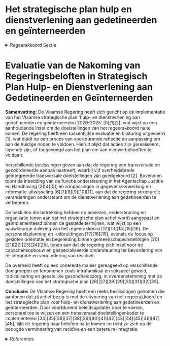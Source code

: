 # Het strategische plan hulp  en dienstverlening aan gedetineerden en geïnterneerden

<details>
        <summary>Regeerakkoord Sectie </summary>
        <p>3.2.2 Het strategische plan hulp- en dienstverlening aan gedetineerden en geïnterneerden Het eerste strategisch plan hulp- en dienst-verlening aan gedetineerden en geïnter-neerden in uitvoering van het decreet van 8 maart 2013 betreffende de hulp- en dienst verlening aan gedetineerden loopt tot 2020. De Vlaamse minister bevoegd voor Justitie en Handhaving zal de opmaak en de opvolging van het nieuwe strategisch plan voor zijn rekening nemen. De beleidscoördi-natoren voor de uitvoering van het strate-gisch plan spelen hier een belangrijke rol. De doelstellingen van het strategisch plan moeten duidelijker responsabilisering, re-integratie en beperking van recidive beogen door op alle levensdomeinen (opleiding, onderwijs, welzijn, GGZ, wonen, werk, …) te focussen. Dit vraagt een inzet van alle vakministers. De vakministers zorgen ervoor dat bij de start van de strafuitvoering hiervoor een aanbod beschikbaar is. Bijzondere aandacht in het strategisch plan gaat ook naar responsabilisering en beperking van recidive voor o.a. volgende fenomenen en doelgroepen: intra-familiaal geweld, seksueel geweld, radicalisering, geestelijke gezondheids-zorg, inclusief verslavingszorg, en veelplegers. Er gaat tevens voldoende aandacht naar een aangepast aanbod voor geïnterneerden ongeacht waar ze verblijven en onder welk statuut (geplaatst, vrij op proef of na definitieve invrijheidsstelling. Om een breuk in het traject van de gedeti-neerde of geïnterneerde die in vrijheid wordt gesteld te vermijden, garanderen we een betere overgang tussen ‘binnen’ en ’buiten’. De trajectbegeleiding tijdens detentie en internering en de begeleiding door de justitiehuizen en lokale besturen na de detentie moeten nauwer aansluiten. Ook tijdens de detentie worden de lokale besturen op tijd betrokken in het licht van een eventuele (vervroegde) invrijheidsstelling. Gezien het grote aandeel van gedetineerden met geestelijke gezondheidsproblemen, inclusief verslaving, moet er zowel tijdens als na de detentie een aangepast aanbod zijn. Daarvoor zal de Vlaamse minister bevoegd voor Justitie en Handhaving samen met de Vlaamse vakminister in overleg treden met de bevoegde federale minister voor de penitentiaire gezondheidszorg. </p>
        </details> 

# Evaluatie van de Nakoming van Regeringsbeloften in Strategisch Plan Hulp- en Dienstverlening aan Gedetineerden en Geïnterneerden

**Samenvatting:**
De Vlaamse Regering heeft zich gericht op de implementatie van het Vlaamse strategische plan 'hulp- en dienstverlening aan gedetineerden en geïnterneerden 2020-2025' \[0\]\[1\]\[2\], wat wijst op een aanhoudende inzet om de doelstellingen van het regeerakkoord na te komen. De regering heeft een tussentijdse evaluatie en bijsturing uitgevoerd \[1\], wat duidt op een proces van voortdurende reflectie en aanpassing om aan de huidige noden te voldoen. Hieruit blijkt dat acties zijn gerealiseerd, lopende zijn, of toegevoegd aan het plan om aan nieuwe behoeften te voldoen.

Verschillende beslissingen geven aan dat de regering een transversale en gecoördineerde aanpak nastreeft, waarbij vijf overheidsbrede geïntegreerde transversale doelstellingen zijn goedgekeurd \[2\]. Bovendien toont de inbedding van de functie ondersteuning in het Agentschap Justitie en Handhaving \[3\]\[4\]\[5\], en aanpassingen in gegevensverwerking en informatie-uitwisseling \[6\]\[7\]\[8\]\[9\]\[10\]\[11\], aan dat de regering structurele veranderingen ondersteunt om de dienstverlening aan gedetineerden te verbeteren.

De besluiten die betrekking hebben op adviezen, ondersteuning en organisatie tonen aan dat het strategische plan actief wordt aangepast en geïmplementeerd binnen de gestelde termijnen, wat wijst op een nauwkeurige naleving van het regeerakkoord \[12\]\[13\]\[14\]\[15\]\[16\]. De personeelsplanning en -uitbreidingen \[17\]\[18\]\[19\], evenals de focus op gesloten oriëntatie en begeleiding binnen gemeenschapsinstellingen \[20\]\[21\]\[22\]\[23\]\[24\]\[25\], tonen aan dat de regering zich inzet voor de capaciteitsopbouw en gespecialiseerde ondersteuning ter bevordering van re-integratie en vermindering van recidive.

De overheid heeft op een coherente manier gereageerd op verschillende doelgroepen en fenomenen zoals intrafamiliaal en seksueel geweld, radicalisering en geestelijke gezondheidszorg, in overeenstemming met de doelstellingen van het strategische plan \[26\]\[27\]\[28\]\[29\]\[30\]\[31\]\[32\]\[33\]. 

**Conclusie:**
De Vlaamse Regering heeft een reeks beslissingen genomen die aantonen dat zij actief bezig is met de uitvoering van het regeerakkoord en het strategische plan voor hulp- en dienstverlening aan gedetineerden en geïnterneerden. Door voortdurend beleidsupdates door te voeren, personeel toe te wijzen en een transversaal doelstellingenkader te implementeren \[34\]\[35\]\[36\]\[37\]\[38\]\[39\]\[40\]\[41\]\[42\]\[43\]\[44\]\[45\]\[46\]\[47\]\[48\], lijkt de regering haar beloften na te komen en richt ze zich op de beoogde vermindering van recidive en een betere re-integratie.

<details>
        <summary> Referenties</summary>
        
**[\[0\]](https://beslissingenvlaamseregering.vlaanderen.be/?search=Vlaams%20strategisch%20plan%20hulp-%20en%20dienstverlening%20aan%20gedetineerden%20en%20ge%C3%AFnterneerden%202020-2025&dateOption=select&startDate=2020-11-13T09%3A00%3A00Z&endDate=2020-11-13T09%3A00%3A00Z)** : **(2020-11-13)** Vlaams strategisch plan hulp- en dienstverlening aan gedetineerden en geïnterneerden 2020-2025 

**[\[1\]](https://beslissingenvlaamseregering.vlaanderen.be/?search=Tussentijdse%20evaluatie%20en%20bijsturing%20van%20het%20Vlaams%20strategisch%20plan%20hulp-%20en%20dienstverlening%20aan%20gedetineerden%20en%20ge%C3%AFnterneerden%202020-2025&dateOption=select&startDate=2023-12-22T09%3A00%3A00Z&endDate=2023-12-22T09%3A00%3A00Z)** : **(2023-12-22)** Tussentijdse evaluatie en bijsturing van het Vlaams strategisch plan hulp- en dienstverlening aan gedetineerden en geïnterneerden 2020-2025 

**[\[2\]](https://beslissingenvlaamseregering.vlaanderen.be/?search=Vlaams%20strategisch%20plan%20%E2%80%98hulp-%20en%20dienstverlening%20aan%20gedetineerden%20en%20ge%C3%AFnterneerden%202020-2025%E2%80%99%3A%20transversaal%20doelstellingenkader&dateOption=select&startDate=2020-04-24T08%3A00%3A00Z&endDate=2020-04-24T08%3A00%3A00Z)** : **(2020-04-24)** Vlaams strategisch plan ‘hulp- en dienstverlening aan gedetineerden en geïnterneerden 2020-2025’: transversaal doelstellingenkader 

**[\[3\]](https://beslissingenvlaamseregering.vlaanderen.be/?search=Ondersteuning%20in%20het%20kader%20van%20de%20organisatie%20van%20de%20hulp-%20en%20dienstverlening%20aan%20gedetineerden%3A%20ingebed%20in%20Agentschap%20Justitie%20en%20Handhaving&dateOption=select&startDate=2023-07-14T08%3A00%3A00Z&endDate=2023-07-14T08%3A00%3A00Z)** : **(2023-07-14)** Ondersteuning in het kader van de organisatie van de hulp- en dienstverlening aan gedetineerden: ingebed in Agentschap Justitie en Handhaving 

**[\[4\]](https://beslissingenvlaamseregering.vlaanderen.be/?search=Ondersteuning%20organisatie%20hulp-%20en%20dienstverlening%20aan%20gedetineerden%3A%20ingebed%20in%20Agentschap%20Justitie%20en%20Handhaving&dateOption=select&startDate=2023-09-08T08%3A00%3A00Z&endDate=2023-09-08T08%3A00%3A00Z)** : **(2023-09-08)** Ondersteuning organisatie hulp- en dienstverlening aan gedetineerden: ingebed in Agentschap Justitie en Handhaving 

**[\[5\]](https://beslissingenvlaamseregering.vlaanderen.be/?search=Personeelsplan%20Agentschap%20Justitie%20en%20Handhaving%3A%20inbedding%20functie%20ondersteuning%20hulp-%20en%20dienstverlening%20aan%20gedetineerden&dateOption=select&startDate=2023-07-14T08%3A00%3A00Z&endDate=2023-07-14T08%3A00%3A00Z)** : **(2023-07-14)** Personeelsplan Agentschap Justitie en Handhaving: inbedding functie ondersteuning hulp- en dienstverlening aan gedetineerden 

**[\[6\]](https://beslissingenvlaamseregering.vlaanderen.be/?search=Gegevensdeling%20hulp-%20en%20dienstverlening%20aan%20gedetineerden&dateOption=select&startDate=2023-05-12T08%3A00%3A00Z&endDate=2023-05-12T08%3A00%3A00Z)** : **(2023-05-12)** Gegevensdeling hulp- en dienstverlening aan gedetineerden 

**[\[7\]](https://beslissingenvlaamseregering.vlaanderen.be/?search=Gegevensdeling%20hulp-%20en%20dienstverlening%20aan%20gedetineerden&dateOption=select&startDate=2022-12-16T09%3A00%3A00Z&endDate=2022-12-16T09%3A00%3A00Z)** : **(2022-12-16)** Gegevensdeling hulp- en dienstverlening aan gedetineerden 

**[\[8\]](https://beslissingenvlaamseregering.vlaanderen.be/?search=Decreet%20organisatie%20gegevensverwerking%20en%20informatie-uitwisseling%20gedetineerden%3A%20wijziging&dateOption=select&startDate=2020-04-24T08%3A00%3A00Z&endDate=2020-04-24T08%3A00%3A00Z)** : **(2020-04-24)** Decreet organisatie gegevensverwerking en informatie-uitwisseling gedetineerden: wijziging 

**[\[9\]](https://beslissingenvlaamseregering.vlaanderen.be/?search=Gegevensverwerking%20en%20informatie-uitwisseling%20gedetineerden%3A%20wijzigingsdecreet&dateOption=select&startDate=2020-10-30T09%3A00%3A00Z&endDate=2020-10-30T09%3A00%3A00Z)** : **(2020-10-30)** Gegevensverwerking en informatie-uitwisseling gedetineerden: wijzigingsdecreet 

**[\[10\]](https://beslissingenvlaamseregering.vlaanderen.be/?search=Decreet%20organisatie%20gegevensverwerking%20en%20informatie-uitwisseling%20gedetineerden%3A%20wijziging&dateOption=select&startDate=2020-07-17T08%3A00%3A00Z&endDate=2020-07-17T08%3A00%3A00Z)** : **(2020-07-17)** Decreet organisatie gegevensverwerking en informatie-uitwisseling gedetineerden: wijziging 

**[\[11\]](https://beslissingenvlaamseregering.vlaanderen.be/?search=Wijzigingsdecreet%20organisatie%20hulp-%20en%20dienstverlening%20gedetineerden%20wat%20gegevensverwerking%20en%20informatie-uitwisseling%20betreft&dateOption=select&startDate=2021-02-26T09%3A00%3A00Z&endDate=2021-02-26T09%3A00%3A00Z)** : **(2021-02-26)** Wijzigingsdecreet organisatie hulp- en dienstverlening gedetineerden wat gegevensverwerking en informatie-uitwisseling betreft 

**[\[12\]]** : **(2020-01-10)**  

**[\[13\]](https://beslissingenvlaamseregering.vlaanderen.be/?search=Samenwerkingsakkoord%20hulp-%20en%20dienstverlening%20aan%20gedetineerden%3A%20voorontwerp%20van%20instemmingsdecreet&dateOption=select&startDate=2023-03-24T09%3A00%3A00Z&endDate=2023-03-24T09%3A00%3A00Z)** : **(2023-03-24)** Samenwerkingsakkoord hulp- en dienstverlening aan gedetineerden: voorontwerp van instemmingsdecreet 

**[\[14\]](https://beslissingenvlaamseregering.vlaanderen.be/?search=Samenwerkingsakkoord%20hulp-%20en%20dienstverlening%20aan%20gedetineerden&dateOption=select&startDate=2023-07-14T08%3A00%3A00Z&endDate=2023-07-14T08%3A00%3A00Z)** : **(2023-07-14)** Samenwerkingsakkoord hulp- en dienstverlening aan gedetineerden 

**[\[15\]](https://beslissingenvlaamseregering.vlaanderen.be/?search=Samenwerkingsakkoord%20hulp-%20en%20dienstverlening%20aan%20gedetineerden%3A%20voorontwerp%20van%20instemmingsdecreet&dateOption=select&startDate=2022-03-18T09%3A00%3A00Z&endDate=2022-03-18T09%3A00%3A00Z)** : **(2022-03-18)** Samenwerkingsakkoord hulp- en dienstverlening aan gedetineerden: voorontwerp van instemmingsdecreet 

**[\[16\]](https://beslissingenvlaamseregering.vlaanderen.be/?search=Nota%20aan%20het%20Overlegcomit%C3%A9%3A%20%27De%20goedkeuring%20van%20het%20samenwerkingsakkoord%20tussen%20de%20Federale%20Staat%2C%20de%20Vlaamse%20Gemeenschap%20en%20het%20Vlaamse%20Gewest%20over%20de%20hulp-%20en%20dienstverlening%20aan%20gedetineerden%27&dateOption=select&startDate=2023-07-14T08%3A00%3A00Z&endDate=2023-07-14T08%3A00%3A00Z)** : **(2023-07-14)** Nota aan het Overlegcomité: 'De goedkeuring van het samenwerkingsakkoord tussen de Federale Staat, de Vlaamse Gemeenschap en het Vlaamse Gewest over de hulp- en dienstverlening aan gedetineerden' 

**[\[17\]](https://beslissingenvlaamseregering.vlaanderen.be/?search=Personeelsplan%20van%20het%20Departement%20Welzijn%2C%20Volksgezondheid%20en%20Gezin%20%E2%80%93%20luik%20justitie&dateOption=select&startDate=2020-07-10T08%3A00%3A00Z&endDate=2020-07-10T08%3A00%3A00Z)** : **(2020-07-10)** Personeelsplan van het Departement Welzijn, Volksgezondheid en Gezin – luik justitie 

**[\[18\]](https://beslissingenvlaamseregering.vlaanderen.be/?search=Personeelsplan%20Agentschap%20Justitie%20en%20Handhaving&dateOption=select&startDate=2023-12-22T09%3A00%3A00Z&endDate=2023-12-22T09%3A00%3A00Z)** : **(2023-12-22)** Personeelsplan Agentschap Justitie en Handhaving 

**[\[19\]](https://beslissingenvlaamseregering.vlaanderen.be/?search=Personeelsplan%20Agentschap%20Justitie%20en%20Handhaving%3A%20uitrol%20intersectorale%20centra%20intrafamiliaal%20geweld&dateOption=select&startDate=2022-12-23T09%3A00%3A00Z&endDate=2022-12-23T09%3A00%3A00Z)** : **(2022-12-23)** Personeelsplan Agentschap Justitie en Handhaving: uitrol intersectorale centra intrafamiliaal geweld 

**[\[20\]](https://beslissingenvlaamseregering.vlaanderen.be/?search=Inwerkingtreding%20van%20de%20gesloten%20ori%C3%ABntatie%20en%20de%20gesloten%20begeleiding%20in%20de%20gemeenschapsinstellingen&dateOption=select&startDate=2022-03-25T09%3A00%3A00Z&endDate=2022-03-25T09%3A00%3A00Z)** : **(2022-03-25)** Inwerkingtreding van de gesloten oriëntatie en de gesloten begeleiding in de gemeenschapsinstellingen 

**[\[21\]](https://beslissingenvlaamseregering.vlaanderen.be/?search=Inwerkingtreding%20van%20de%20gesloten%20ori%C3%ABntatie%20en%20de%20gesloten%20begeleiding%20in%20de%20gemeenschapsinstellingen&dateOption=select&startDate=2021-12-17T09%3A00%3A00Z&endDate=2021-12-17T09%3A00%3A00Z)** : **(2021-12-17)** Inwerkingtreding van de gesloten oriëntatie en de gesloten begeleiding in de gemeenschapsinstellingen 

**[\[22\]](https://beslissingenvlaamseregering.vlaanderen.be/?search=Inwerkingtreding%20van%20de%20gesloten%20ori%C3%ABntatie%20en%20de%20gesloten%20begeleiding%20in%20de%20gemeenschapsinstellingen&dateOption=select&startDate=2022-06-10T08%3A00%3A00Z&endDate=2022-06-10T08%3A00%3A00Z)** : **(2022-06-10)** Inwerkingtreding van de gesloten oriëntatie en de gesloten begeleiding in de gemeenschapsinstellingen 

**[\[23\]](https://beslissingenvlaamseregering.vlaanderen.be/?search=Uitvoeringsbesluit%20decreet%20Jeugddelinquentie%3A%20Organisatie%20afdelingen%20gesloten%20ori%C3%ABntatie%20en%20gesloten%20begeleiding&dateOption=select&startDate=2022-09-16T08%3A00%3A00Z&endDate=2022-09-16T08%3A00%3A00Z)** : **(2022-09-16)** Uitvoeringsbesluit decreet Jeugddelinquentie: Organisatie afdelingen gesloten oriëntatie en gesloten begeleiding 

**[\[24\]](https://beslissingenvlaamseregering.vlaanderen.be/?search=Uitvoeringsbesluit%20decreet%20Jeugddelinquentie%3A%20Organisatie%20afdelingen%20gesloten%20ori%C3%ABntatie%20en%20gesloten%20begeleiding&dateOption=select&startDate=2022-07-15T08%3A00%3A00Z&endDate=2022-07-15T08%3A00%3A00Z)** : **(2022-07-15)** Uitvoeringsbesluit decreet Jeugddelinquentie: Organisatie afdelingen gesloten oriëntatie en gesloten begeleiding 

**[\[25\]](https://beslissingenvlaamseregering.vlaanderen.be/?search=Uitvoeringsbesluit%20decreet%20Jeugddelinquentie%3A%20Organisatie%20afdelingen%20gesloten%20ori%C3%ABntatie%20en%20gesloten%20begeleiding&dateOption=select&startDate=2022-05-06T08%3A00%3A00Z&endDate=2022-05-06T08%3A00%3A00Z)** : **(2022-05-06)** Uitvoeringsbesluit decreet Jeugddelinquentie: Organisatie afdelingen gesloten oriëntatie en gesloten begeleiding 

**[\[26\]](https://beslissingenvlaamseregering.vlaanderen.be/?search=Uitvoering%20bepalingen%20decreet%20justitiehuizen%20en%20de%20juridische%20eerstelijnsbijstand&dateOption=select&startDate=2021-12-03T09%3A00%3A00Z&endDate=2021-12-03T09%3A00%3A00Z)** : **(2021-12-03)** Uitvoering bepalingen decreet justitiehuizen en de juridische eerstelijnsbijstand 

**[\[27\]](https://beslissingenvlaamseregering.vlaanderen.be/?search=Uitvoering%20bepalingen%20decreet%20justitiehuizen%20en%20juridische%20eerstelijnsbijstand&dateOption=select&startDate=2022-03-18T09%3A00%3A00Z&endDate=2022-03-18T09%3A00%3A00Z)** : **(2022-03-18)** Uitvoering bepalingen decreet justitiehuizen en juridische eerstelijnsbijstand 

**[\[28\]](https://beslissingenvlaamseregering.vlaanderen.be/?search=Uitvoering%20bepalingen%20decreet%20justitiehuizen%20en%20juridische%20eerstelijnsbijstand&dateOption=select&startDate=2022-01-21T09%3A00%3A00Z&endDate=2022-01-21T09%3A00%3A00Z)** : **(2022-01-21)** Uitvoering bepalingen decreet justitiehuizen en juridische eerstelijnsbijstand 

**[\[29\]](https://beslissingenvlaamseregering.vlaanderen.be/?search=Wijzigingsdecreet%20justitiehuizen%20en%20juridische%20eerstelijnsbijstand%3A%20indicatiestelling%20en%20interne%20informatiedeling&dateOption=select&startDate=2022-07-15T08%3A00%3A00Z&endDate=2022-07-15T08%3A00%3A00Z)** : **(2022-07-15)** Wijzigingsdecreet justitiehuizen en juridische eerstelijnsbijstand: indicatiestelling en interne informatiedeling 

**[\[30\]](https://beslissingenvlaamseregering.vlaanderen.be/?search=Wijzigingsdecreet%20justitiehuizen%20en%20juridische%20eerstelijnsbijstand%3A%20indicatiestelling%20en%20interne%20informatiedeling&dateOption=select&startDate=2022-12-23T09%3A00%3A00Z&endDate=2022-12-23T09%3A00%3A00Z)** : **(2022-12-23)** Wijzigingsdecreet justitiehuizen en juridische eerstelijnsbijstand: indicatiestelling en interne informatiedeling 

**[\[31\]](https://beslissingenvlaamseregering.vlaanderen.be/?search=Juridische%20eerstelijnsbijstand%3A%20praktische%20uitwerking&dateOption=select&startDate=2021-09-03T10%3A00%3A00Z&endDate=2021-09-03T10%3A00%3A00Z)** : **(2021-09-03)** Juridische eerstelijnsbijstand: praktische uitwerking 

**[\[32\]](https://beslissingenvlaamseregering.vlaanderen.be/?search=Subsidie%202023%20Centra%20voor%20Algemeen%20Welzijnswerk%20%28CAW%29%20voor%20ondersteuning%20van%20hulp-%20en%20dienstverlening%20aan%20gedetineerden&dateOption=select&startDate=2023-03-31T08%3A00%3A00Z&endDate=2023-03-31T08%3A00%3A00Z)** : **(2023-03-31)** Subsidie 2023 Centra voor Algemeen Welzijnswerk (CAW) voor ondersteuning van hulp- en dienstverlening aan gedetineerden 

**[\[33\]](https://beslissingenvlaamseregering.vlaanderen.be/?search=Wijzigingsdecreet%20justitiehuizen%20en%20juridische%20eerstelijnsbijstand%3A%20indicatiestelling%20en%20interne%20informatiedeling&dateOption=select&startDate=2023-03-17T09%3A00%3A00Z&endDate=2023-03-17T09%3A00%3A00Z)** : **(2023-03-17)** Wijzigingsdecreet justitiehuizen en juridische eerstelijnsbijstand: indicatiestelling en interne informatiedeling 

**[\[34\]](https://beslissingenvlaamseregering.vlaanderen.be/?search=Hulpprogramma%20veilig%20verblijf%20in%20de%20jeugdhulp&dateOption=select&startDate=2023-05-05T08%3A00%3A00Z&endDate=2023-05-05T08%3A00%3A00Z)** : **(2023-05-05)** Hulpprogramma veilig verblijf in de jeugdhulp 

**[\[35\]](https://beslissingenvlaamseregering.vlaanderen.be/?search=Wijzigingsdecreet%20regelgeving%20Vlaamse%20sociale%20bescherming%20%28VSB%29%3A%20integratie%20zorgsectoren&dateOption=select&startDate=2020-12-18T09%3A00%3A00Z&endDate=2020-12-18T09%3A00%3A00Z)** : **(2020-12-18)** Wijzigingsdecreet regelgeving Vlaamse sociale bescherming (VSB): integratie zorgsectoren 

**[\[36\]](https://beslissingenvlaamseregering.vlaanderen.be/?search=Wijziging%20regelgeving%20in%20kader%20van%20Vlaamse%20sociale%20bescherming&dateOption=select&startDate=2020-10-30T09%3A00%3A00Z&endDate=2020-10-30T09%3A00%3A00Z)** : **(2020-10-30)** Wijziging regelgeving in kader van Vlaamse sociale bescherming 

**[\[37\]](https://beslissingenvlaamseregering.vlaanderen.be/?search=Juridische%20eerstelijnsbijstand%3A%20praktische%20uitwerking&dateOption=select&startDate=2021-10-29T09%3A15%3A00Z&endDate=2021-10-29T09%3A15%3A00Z)** : **(2021-10-29)** Juridische eerstelijnsbijstand: praktische uitwerking 

**[\[38\]](https://beslissingenvlaamseregering.vlaanderen.be/?search=Psyche%20vzw%3A%20subsidie%20project%20TANDEM%202023-2025%20%28toeleiding%20gedetineerden%20met%20een%20geestelijk%20gezondheidsprobleem%20naar%20gepaste%20zorg-%20en%20hulpverlening%20na%20detentie%29&dateOption=select&startDate=2023-05-26T08%3A00%3A00Z&endDate=2023-05-26T08%3A00%3A00Z)** : **(2023-05-26)** Psyche vzw: subsidie project TANDEM 2023-2025 (toeleiding gedetineerden met een geestelijk gezondheidsprobleem naar gepaste zorg- en hulpverlening na detentie) 

**[\[39\]](https://beslissingenvlaamseregering.vlaanderen.be/?search=Organisatie%20ge%C3%AFntegreerd%20gezins-%20en%20jeugdhulpbeleid%3A%20voorontwerp%20van%20decreet&dateOption=select&startDate=2023-11-17T09%3A00%3A00Z&endDate=2023-11-17T09%3A00%3A00Z)** : **(2023-11-17)** Organisatie geïntegreerd gezins- en jeugdhulpbeleid: voorontwerp van decreet 

**[\[40\]](https://beslissingenvlaamseregering.vlaanderen.be/?search=Integratie%20zorginitiatieven%20in%20Vlaamse%20sociale%20bescherming%20%28VSB%29%3A%20wijzigingsdecreet&dateOption=select&startDate=2021-03-19T09%3A00%3A00Z&endDate=2021-03-19T09%3A00%3A00Z)** : **(2021-03-19)** Integratie zorginitiatieven in Vlaamse sociale bescherming (VSB): wijzigingsdecreet 

**[\[41\]](https://beslissingenvlaamseregering.vlaanderen.be/?search=Juridische%20eerstelijnsbijstand%3A%20praktische%20uitwerking&dateOption=select&startDate=2021-07-02T08%3A00%3A00Z&endDate=2021-07-02T08%3A00%3A00Z)** : **(2021-07-02)** Juridische eerstelijnsbijstand: praktische uitwerking 

**[\[42\]](https://beslissingenvlaamseregering.vlaanderen.be/?search=Voorontwerp%20van%20decreet%20over%20de%20onderwijsinternaten&dateOption=select&startDate=2022-07-15T08%3A00%3A00Z&endDate=2022-07-15T08%3A00%3A00Z)** : **(2022-07-15)** Voorontwerp van decreet over de onderwijsinternaten 

**[\[43\]](https://beslissingenvlaamseregering.vlaanderen.be/?search=Voorontwerp%20van%20decreet%20over%20de%20onderwijsinternaten&dateOption=select&startDate=2022-12-23T09%3A00%3A00Z&endDate=2022-12-23T09%3A00%3A00Z)** : **(2022-12-23)** Voorontwerp van decreet over de onderwijsinternaten 

**[\[44\]](https://beslissingenvlaamseregering.vlaanderen.be/?search=Inkanteling%20revalidatievoorzieningen%20in%20Vlaamse%20sociale%20bescherming&dateOption=select&startDate=2022-03-18T09%3A00%3A00Z&endDate=2022-03-18T09%3A00%3A00Z)** : **(2022-03-18)** Inkanteling revalidatievoorzieningen in Vlaamse sociale bescherming 

**[\[45\]](https://beslissingenvlaamseregering.vlaanderen.be/?search=Kader%20vervolgstrategie%20opvang%20ontheemde%20Oekra%C3%AFners%3A%20wijzigingsbesluit&dateOption=select&startDate=2023-03-31T08%3A00%3A00Z&endDate=2023-03-31T08%3A00%3A00Z)** : **(2023-03-31)** Kader vervolgstrategie opvang ontheemde Oekraïners: wijzigingsbesluit 

**[\[46\]](https://beslissingenvlaamseregering.vlaanderen.be/?search=Optimalisering%20werkprocessen%20Vlaams%20Centrum%20Elektronisch%20Toezicht%20en%20justitiehuizen%3A%20wijzigingsdecreet&dateOption=select&startDate=2023-12-22T09%3A00%3A00Z&endDate=2023-12-22T09%3A00%3A00Z)** : **(2023-12-22)** Optimalisering werkprocessen Vlaams Centrum Elektronisch Toezicht en justitiehuizen: wijzigingsdecreet 

**[\[47\]](https://beslissingenvlaamseregering.vlaanderen.be/?search=Ontwerpdecreet%20over%20de%20onderwijsinternaten&dateOption=select&startDate=2023-05-12T08%3A00%3A00Z&endDate=2023-05-12T08%3A00%3A00Z)** : **(2023-05-12)** Ontwerpdecreet over de onderwijsinternaten 

**[\[48\]](https://beslissingenvlaamseregering.vlaanderen.be/?search=Subsidie%20preventieve%20forensische%20begeleiding%20ter%20preventie%20van%20delinquent%20gedrag%20van%20jongeren%20en%20jongvolwassenen%20met%20%28vermoeden%20van%29%20beperkingen&dateOption=select&startDate=2021-12-17T09%3A00%3A00Z&endDate=2021-12-17T09%3A00%3A00Z)** : **(2021-12-17)** Subsidie preventieve forensische begeleiding ter preventie van delinquent gedrag van jongeren en jongvolwassenen met (vermoeden van) beperkingen 
        </details> 

